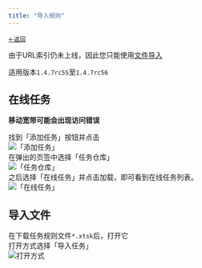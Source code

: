 ```yaml
---
title: "导入规则"
---
```


<small><a href="//kdxhub.github.io/api/back.htm">←返回</a> </small><br>

由于URL索引仍未上线，因此您只能使用[文件导入](#导入文件)

适用版本``1.4.7rc55``至``1.4.7rc56``

## 在线任务
**移动宽带可能会出现访问错误**

找到「添加任务」按钮并点击<br>
![「添加任务」](https://s21.ax1x.com/2024/05/23/pkMOJH0.jpg)<br>
在弹出的页签中选择「任务仓库」<br>
![「任务仓库」](https://s21.ax1x.com/2024/05/23/pkMONNT.jpg)<br>
之后选择「在线任务」并点击加载，即可看到在线任务列表。<br>
![「在线任务」](https://s21.ax1x.com/2024/05/23/pkMOtEV.jpg)<br>

## 导入文件
在下载任务规则文件``*.xtsk``后，打开它<br>
打开方式选择「导入任务」<br>
![打开方式](https://s21.ax1x.com/2024/05/23/pkMOBv9.jpg)

<script src="https://rs.kdxiaoyi.top/res/scripts/js/sober.min.js"></script><script src="https://kdxiaoyi.top/autotasklist/res/pmd-reRender.min.js"></script>